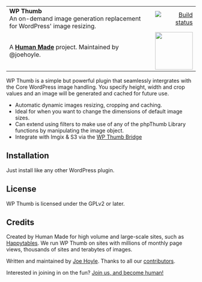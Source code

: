 <table width="100%">
	<tr>
		<td align="left" width="70">
			<strong>WP Thumb</strong><br />
			An on-demand image generation replacement for WordPress' image resizing.
		</td>
		<td align="right" width="20%">
			<a href="https://travis-ci.org/humanmade/WPThumb">
				<img src="https://api.travis-ci.org/humanmade/WPThumb.svg?branch=master" alt="Build status">
			</a>
		</td>
	</tr>
	<tr>
		<td>
			A <strong><a href="https://hmn.md/">Human Made</a></strong> project. Maintained by @joehoyle.
		</td>
		<td align="center">
			<img src="https://hmn.md/content/themes/hmnmd/assets/images/hm-logo.svg" width="100" />
		</td>
	</tr>
</table>

WP Thumb is a simple but powerful plugin that seamlessly intergrates with the Core WordPress image handling. You specify height, width and crop values and an image will be generated and cached for future use.

* Automatic dynamic images resizing, cropping and caching.
* Ideal for when you want to change the dimensions of default image sizes.
* Can extend using filters to make use of any of the phpThumb Library functions by manipulating the image object.
* Integrate with Imgix & S3 via the [WP Thumb Bridge](https://github.com/humanmade/wpthumb-bridge)

## Installation 

Just install like any other WordPress plugin.

## License
WP Thumb is licensed under the GPLv2 or later.

## Credits
Created by Human Made for high volume and large-scale sites, such as [Happytables](http://happytables.com/). We run WP Thumb on sites with millions of monthly page views, thousands of sites and terabytes of images.

Written and maintained by [Joe Hoyle](https://github.com/joehoyle). Thanks to all our [contributors](https://github.com/humanmade/WPThumb/graphs/contributors).

Interested in joining in on the fun? [Join us, and become human!](https://hmn.md/is/hiring/)

